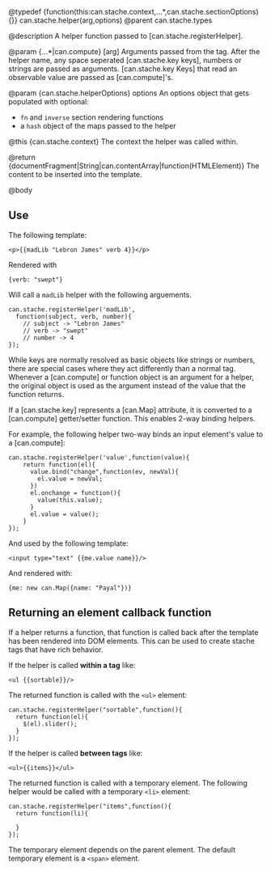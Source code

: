 @typedef {function(this:can.stache.context,...*,can.stache.sectionOptions){}} can.stache.helper(arg,options)
@parent can.stache.types 

@description A helper function passed to [can.stache.registerHelper].

@param {...*|can.compute} [arg] Arguments passed from the tag. After the helper
name, any space seperated [can.stache.key keys], numbers or 
strings are passed as arguments. [can.stache.key Keys] that 
read an observable value are passed as [can.compute]'s.

@param {can.stache.helperOptions} options An options object
that gets populated with optional:

- `fn` and `inverse` section rendering functions 
- a `hash` object of the maps passed to the helper 

@this {can.stache.context} The context the helper was 
called within.

@return {documentFragment|String|can.contentArray|function(HTMLElement)} The content to be inserted into
the template.

@body

## Use

The following template:

    <p>{{madLib "Lebron James" verb 4}}</p>

Rendered with

    {verb: "swept"}

Will call a `madLib` helper with the following arguements.

    can.stache.registerHelper('madLib', 
      function(subject, verb, number){
        // subject -> "Lebron James"
        // verb -> "swept"
        // number -> 4
    });
    

While keys are normally resolved as basic objects like strings or numbers, 
there are special cases where they act differently than a normal 
tag. Whenever a [can.compute] or function 
object is an argument for a helper, the original object is used 
as the argument instead of the value that the function returns.

If a [can.stache.key] represents a [can.Map] attribute,
it is converted to a [can.compute] getter/setter 
function. This enables 2-way binding helpers.  

For example, the following helper two-way binds an input element's
value to a [can.compute]:

    can.stache.registerHelper('value',function(value){
        return function(el){
          value.bind("change",function(ev, newVal){
            el.value = newVal;
          })
          el.onchange = function(){
            value(this.value);
          }
          el.value = value();
        }
    });
    
And used by the following template:

    <input type="text" {{me.value name}}/>
    
And rendered with:
    
    {me: new can.Map({name: "Payal"})}


## Returning an element callback function

If a helper returns a function, that function is called back after
the template has been rendered into DOM elements. This can 
be used to create stache tags that have rich behavior. 

If the helper is called __within a tag__ like:

    <ul {{sortable}}/>

The returned function is called with the `<ul>` element:

    can.stache.registerHelper("sortable",function(){
      return function(el){
        $(el).slider();
      }
    });

If the helper is called __between tags__ like:

    <ul>{{items}}</ul>
    
The returned function is called with a temporary element. The 
following helper would be called with a temporary `<li>` element:

    can.stache.registerHelper("items",function(){
      return function(li){
        
      }
    });

The temporary element depends on the parent element. The default temporary element
is a `<span>` element.



